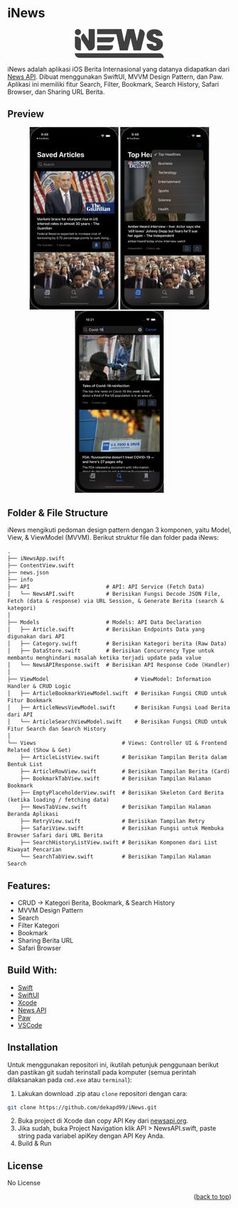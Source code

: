 # iNews
<!-- ABOUT THE PROJECT -->
<p align="center">
  <a href="#" target="_blank"><img src="iNews.png" width="200"></a>
</p>

iNews adalah aplikasi iOS Berita Internasional yang datanya didapatkan dari [News API](https://newsapi.org/). Dibuat menggunakan SwiftUI, MVVM Design Pattern, dan Paw. Aplikasi ini memiliki fitur Search, Filter, Bookmark, Search History, Safari Browser, dan Sharing URL Berita.

## Preview
<p align="center">
    <a href="#" target="_blank"><img src="1.png" width="200"></a>
    <a href="#" target="_blank"><img src="2.png" width="200"></a>
    <a href="#" target="_blank"><img src="3.png" width="200"></a>
</p>
    
<!-- ABOUT THE FILE & FOLDER STRUCTURE -->
## Folder & File Structure
iNews mengikuti pedoman design pattern dengan 3 komponen, yaitu Model, View, & ViewModel (MVVM). 
Berikut struktur file dan folder pada iNews:

    .
    ├── iNewsApp.swift
    ├── ContentView.swift
    ├── news.json            
    ├── info
    ├── API                        # API: API Service (Fetch Data)
    │   └── NewsAPI.swift          # Berisikan Fungsi Decode JSON File, Fetch (data & response) via URL Session, & Generate Berita (search & kategori)
    │
    ├── Models                     # Models: API Data Declaration
    │   ├── Article.swift          # Berisikan Endpoints Data yang digunakan dari API
    │   ├── Category.swift         # Berisikan Kategori berita (Raw Data)
    │   ├── DataStore.swift        # Berisikan Concurrency Type untuk membantu menghindari masalah ketika terjadi update pada value
    │   └── NewsAPIResponse.swift  # Berisikan API Response Code (Handler)
    │
    ├── ViewModel                           # ViewModel: Information Handler & CRUD Logic
    │   ├── ArticleBookmarkViewModel.swift  # Berisikan Fungsi CRUD untuk Fitur Bookmark
    │   ├── ArticleNewsViewModel.swift      # Berisikan Fungsi Load Berita dari API
    │   └── ArticleSearchViewModel.swift    # Berisikan Fungsi CRUD untuk Fitur Search dan Search History
    │
    └── Views                           # Views: Controller UI & Frontend Related (Show & Get)
        ├── ArticleListView.swift       # Berisikan Tampilan Berita dalam Bentuk List
        ├── ArticleRowView.swift        # Berisikan Tampilan Berita (Card)
        ├── BookmarkTabView.swift       # Berisikan Tampilan Halaman Bookmark
        ├── EmptyPlaceholderView.swift  # Berisikan Skeleton Card Berita (ketika loading / fetching data)
        ├── NewsTabView.swift           # Berisikan Tampilan Halaman Beranda Aplikasi
        ├── RetryView.swift             # Berisikan Tampilan Retry
        ├── SafariView.swift            # Berisikan Fungsi untuk Membuka Browser Safari dari URL Berita
        ├── SearchHistoryListView.swift # Berisikan Komponen dari List Riwayat Pencarian
        └── SearchTabView.swift         # Berisikan Tampilan Halaman Search

<!-- List of Features -->
## Features:

* CRUD -> Kategori Berita, Bookmark, & Search History
* MVVM Design Pattern
* Search
* Filter Kategori
* Bookmark
* Sharing Berita URL
* Safari Browser

<!-- Used Tools -->
## Build With:

* [Swift](https://www.swift.org/documentation/)
* [SwiftUI](https://developer.apple.com/xcode/swiftui/)
* [Xcode](https://developer.apple.com/xcode/)
* [News API](https://newsapi.org/)
* [Paw](https://paw.cloud/)
* [VSCode](https://code.visualstudio.com/)

<!-- How to Install -->
## Installation
Untuk menggunakan repositori ini, ikutilah petunjuk penggunaan berikut dan pastikan git sudah terinstall pada komputer (semua perintah dilaksanakan pada `cmd.exe` atau `terminal`):

1. Lakukan download .zip atau `clone` repositori dengan cara:
```bash
git clone https://github.com/dekapd99/iNews.git
```

2. Buka project di Xcode dan copy API Key dari [newsapi.org](https://newsapi.org/).
3. Jika sudah, buka Project Navigation klik API > NewsAPI.swift, paste string pada variabel apiKey dengan API Key Anda.
4. Build & Run

<!-- What Kind of License? -->
## License
No License 

<p align="right">(<a href="#top">back to top</a>)</p>
